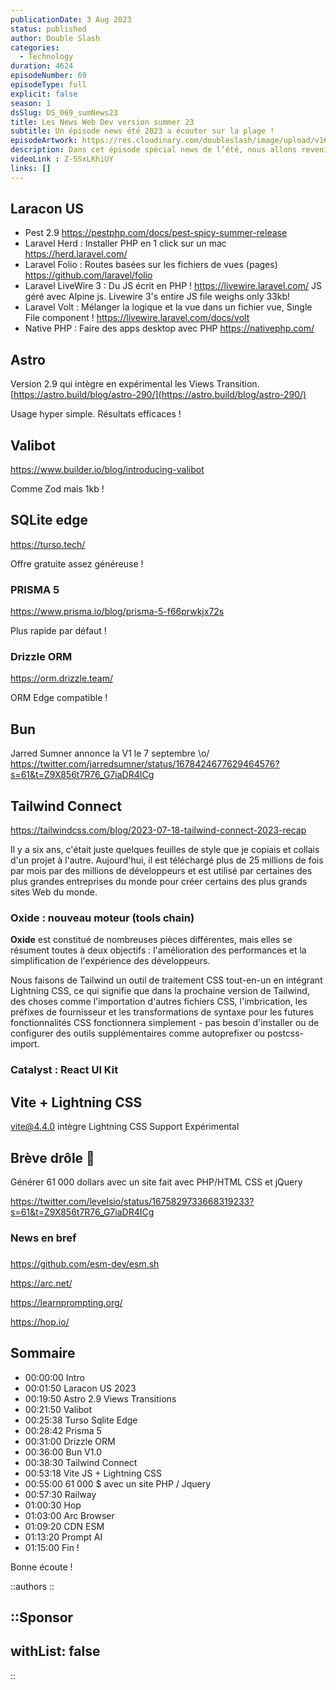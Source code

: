 ```yaml
---
publicationDate: 3 Aug 2023
status: published
author: Double Slash
categories:
  - Technology
duration: 4624
episodeNumber: 69
episodeType: full
explicit: false
season: 1
dsSlug: DS_069_sumNews23
title: Les News Web Dev version summer 23
subtitle: Un épisode news été 2023 a écouter sur la plage !
episodeArtwork: https://res.cloudinary.com/doubleslash/image/upload/v1690984129/episode/ART_69_summerNews23_z397w5.png
description: Dans cet épisode spécial news de l’été, nous allons revenir sur la Laracon US 2023 et les principales annonces sur l’écosystème Laravel. Nous évoquerons également Astro 2.9 qui intègre les Views Transition. Nous parlerons de Bases de données avec des services compatibles Edge et des ORM. Nous passerons rapidement sur la Tailwind Connect et les annonces de cette conférence. Nous finirons par quelques news rapides avant de prendre quelques vacances en août. Bonnes vacances et on se retrouve en septembre.
videoLink : Z-5SxLKhiUY
links: []
---
```


## Laracon US

- Pest 2.9  <https://pestphp.com/docs/pest-spicy-summer-release>
- Laravel Herd : Installer PHP en 1 click sur un mac <https://herd.laravel.com/>
- Laravel Folio : Routes basées sur les fichiers de vues (pages) <https://github.com/laravel/folio>
- Laravel LiveWire 3 : Du JS écrit en PHP !  <https://livewire.laravel.com/>
JS géré avec Alpine js. Livewire 3's entire JS file weighs only 33kb!
- Laravel Volt : Mélanger la logique et la vue dans un fichier vue, Single File component ! <https://livewire.laravel.com/docs/volt>
- Native PHP : Faire des apps desktop avec PHP <https://nativephp.com/>

## Astro

Version 2.9 qui intègre en expérimental les Views Transition.
[https://astro.build/blog/astro-290/](https://astro.build/blog/astro-290/)

Usage hyper simple. Résultats efficaces !

## Valibot

<https://www.builder.io/blog/introducing-valibot>

Comme Zod mais 1kb !

## SQLite edge

<https://turso.tech/>

Offre gratuite assez généreuse !

### PRISMA 5

<https://www.prisma.io/blog/prisma-5-f66prwkjx72s>

Plus rapide par défaut  !

### Drizzle ORM

<https://orm.drizzle.team/>

ORM Edge compatible !

## Bun

Jarred Sumner annonce la V1 le 7 septembre \o/ <https://twitter.com/jarredsumner/status/1678424677629464576?s=61&t=Z9X856t7R76_G7iaDR4ICg>

## Tailwind Connect

<https://tailwindcss.com/blog/2023-07-18-tailwind-connect-2023-recap>

Il y a six ans, c'était juste quelques feuilles de style que je copiais et collais d'un projet à l'autre. Aujourd'hui, il est téléchargé plus de 25 millions de fois par mois par des millions de développeurs et est utilisé par certaines des plus grandes entreprises du monde pour créer certains des plus grands sites Web du monde.

### **Oxide** : nouveau moteur (tools chain)

**Oxide** est constitué de nombreuses pièces différentes, mais elles se résument toutes à deux objectifs : l'amélioration des performances et la simplification de l'expérience des développeurs.

Nous faisons de Tailwind un outil de traitement CSS tout-en-un en intégrant Lightning CSS, ce qui signifie que dans la prochaine version de Tailwind, des choses comme l'importation d'autres fichiers CSS, l'imbrication, les préfixes de fournisseur et les transformations de syntaxe pour les futures fonctionnalités CSS fonctionnera simplement - pas besoin d'installer ou de configurer des outils supplémentaires comme autoprefixer ou postcss-import.

### **Catalyst** : React UI Kit

## Vite + Lightning CSS

vite@4.4.0 intègre Lightning CSS Support Expérimental

## Brève drôle 🤣

Générer 61 000 dollars avec un site fait avec PHP/HTML CSS et jQuery

<https://twitter.com/levelsio/status/1675829733668319233?s=61&t=Z9X856t7R76_G7iaDR4ICg>

### News en bref

###

<https://github.com/esm-dev/esm.sh>

<https://arc.net/>

<https://learnprompting.org/>

<https://hop.io/>

## Sommaire

- 00:00:00 Intro
- 00:01:50 Laracon US 2023
- 00:19:50 Astro 2.9 Views Transitions
- 00:21:50 Valibot
- 00:25:38 Turso Sqlite Edge
- 00:28:42 Prisma 5
- 00:31:00 Drizzle ORM
- 00:36:00 Bun V1.0
- 00:38:30 Tailwind Connect
- 00:53:18 Vite JS + Lightning CSS
- 00:55:00 61 000 $ avec un site PHP / Jquery
- 00:57:30 Railway
- 01:00:30 Hop
- 01:03:00 Arc Browser
- 01:09:20 CDN ESM
- 01:13:20 Prompt AI
- 01:15:00 Fin !

Bonne écoute !

::authors
::

::Sponsor
---

withList: false
---

::
